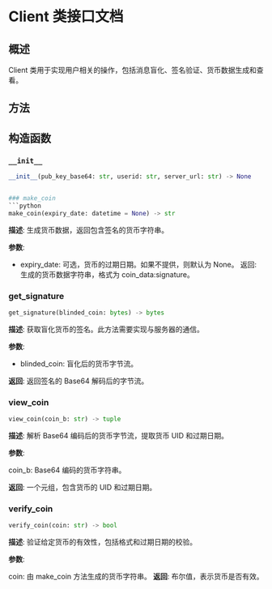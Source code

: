 # Client 类接口文档
## 概述
Client 类用于实现用户相关的操作，包括消息盲化、签名验证、货币数据生成和查看。

## 方法

## 构造函数

### `__init__`
```python
__init__(pub_key_base64: str, userid: str, server_url: str) -> None


### make_coin
```python
make_coin(expiry_date: datetime = None) -> str
```
  
**描述**: 生成货币数据，返回包含签名的货币字符串。

**参数**:

- expiry_date: 可选，货币的过期日期。如果不提供，则默认为 None。
返回: 生成的货币数据字符串，格式为 coin_data:signature。


### get_signature
```python
get_signature(blinded_coin: bytes) -> bytes
```

**描述**: 获取盲化货币的签名。此方法需要实现与服务器的通信。

**参数**:

- blinded_coin: 盲化后的货币字节流。

**返回**: 返回签名的 Base64 解码后的字节流。

### view_coin
```python
view_coin(coin_b: str) -> tuple
```

**描述**: 解析 Base64 编码后的货币字节流，提取货币 UID 和过期日期。

**参数**:

coin_b: Base64 编码的货币字符串。

**返回**: 一个元组，包含货币的 UID 和过期日期。


### verify_coin
```python
verify_coin(coin: str) -> bool
```

**描述**: 验证给定货币的有效性，包括格式和过期日期的校验。

**参数**:

coin: 由 make_coin 方法生成的货币字符串。
**返回**: 布尔值，表示货币是否有效。